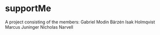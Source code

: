 # supportMe

A project consisting of the members:
Gabriel Modin Bärzén
Isak Holmqvist
Marcus Juninger
Nicholas Narvell
